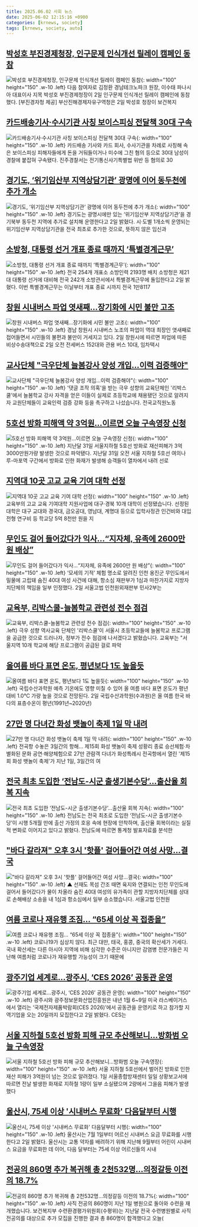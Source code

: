 ```yaml
---
title: 2025.06.02 사회 뉴스
date: 2025-06-02 12:15:16 +0900
categories: [krnews, society]
tags: [krnews, society, auto]
---
```

## [박성호 부진경제청장, 인구문제 인식개선 릴레이 캠페인 동참](https://n.news.naver.com/mnews/article/016/0002479756)

![박성호 부진경제청장, 인구문제 인식개선 릴레이 캠페인 동참](https://mimgnews.pstatic.net/image/origin/016/2025/06/02/2479756.jpg?type=nf220_150){: width="100" height="150" .w-10 .left}
다음 참여자로 김정환 경남테크노파크 원장, 이수태 파나시아 대표이사 지목 박성호 부진경제청장이 2일 인구문제 인식개선 릴레이 캠페인에 동참했다. [부진경자청 제공] 부산진해경제자유구역청은 2일 박성호 청장이 보건복지

## [카드배송기사·수시기관 사칭 보이스피싱 전달책 30대 구속](https://n.news.naver.com/mnews/article/079/0004030759)

![카드배송기사·수시기관 사칭 보이스피싱 전달책 30대 구속](https://mimgnews.pstatic.net/image/origin/079/2025/06/02/4030759.jpg?type=nf220_150){: width="100" height="150" .w-10 .left}
카드배송 기사와 카드 회사, 수사기관을 차례로 사칭해 속은 보이스피싱 피해자들에게 돈을 거둬들이거나 미수에 그친 혐의 등으로 30대 남성이 경찰에 붙잡혀 구속됐다. 진주경찰서는 전기통신사기특별법 위반 등 혐의로 30

## [경기도, ‘위기임산부 지역상담기관’ 광명에 이어 동두천에 추가 개소](https://n.news.naver.com/mnews/article/119/0002963760)

![경기도, ‘위기임산부 지역상담기관’ 광명에 이어 동두천에 추가 개소](https://mimgnews.pstatic.net/image/origin/119/2025/06/02/2963760.jpg?type=nf220_150){: width="100" height="150" .w-10 .left}
경기도는 광명시에만 있는 ‘위기임산부 지역상담기관’을 경기북부 동두천 지역에 추가로 설치해 운영한다고 2일 밝혔다. 시·도별 1개소씩 운영되는 위기임산부 지역상담기관을 전국 최초로 추가한 것으로, 뜻하지 않은 임신과

## [소방청, 대통령 선거 개표 종료 때까지 ‘특별경계근무’](https://n.news.naver.com/mnews/article/366/0001082194)

![소방청, 대통령 선거 개표 종료 때까지 ‘특별경계근무’](https://mimgnews.pstatic.net/image/origin/366/2025/06/02/1082194.jpg?type=nf220_150){: width="100" height="150" .w-10 .left}
전국 254개 개표소 소방인력 2193명 배치 소방청은 제21대 대통령 선거에 대비해 전국 242개 소방관서에서 특별경계근무에 돌입한다고 2일 밝혔다. 이번 특별경계근무는 이날부터 개표 종료 시까지 전국 1만8117

## [창원 시내버스 파업 엿새째…장기화에 시민 불만 고조](https://n.news.naver.com/mnews/article/003/0013280689)

![창원 시내버스 파업 엿새째…장기화에 시민 불만 고조](https://mimgnews.pstatic.net/image/origin/003/2025/06/02/13280689.jpg?type=nf220_150){: width="100" height="150" .w-10 .left}
경남 창원시 시내버스 노조의 파업이 역대 최장인 엿새째로 접어들면서 시민들의 불편과 불만이 거세지고 있다. 2일 창원시에 따르면 파업에 따른 비상수송대책으로 2일 오전 전세버스 152대와 관용 버스 10대, 임차택시

## [교사단체 "극우단체 늘봄강사 양성 개입…이력 검증해야"](https://n.news.naver.com/mnews/article/422/0000745850)

![교사단체 "극우단체 늘봄강사 양성 개입…이력 검증해야"](https://mimgnews.pstatic.net/image/origin/422/2025/06/01/745850.jpg?type=nf220_150){: width="100" height="150" .w-10 .left}
'댓글 조작 의혹'을 받는 극우 성향의 교육단체인 '리박스쿨'에서 늘봄학교 강사 자격을 얻은 이들이 실제로 초등학교에 채용됐던 것으로 알려지자 교원단체들이 교육인력 검증 강화 등을 촉구하고 나섰습니다. 전국교직원노동

## [5호선 방화 피해액 약 3억원…이르면 오늘 구속영장 신청](https://n.news.naver.com/mnews/article/018/0006028867)

![5호선 방화 피해액 약 3억원…이르면 오늘 구속영장 신청](https://mimgnews.pstatic.net/image/origin/018/2025/06/01/6028867.jpg?type=nf220_150){: width="100" height="150" .w-10 .left}
지난달 31일 서울지하철 5호선 방화로 재산피해가 3억 3000만원가량 발생한 것으로 파악됐다. 지난달 31일 오전 서울 지하철 5호선 여의나루-마포역 구간에서 방화로 인한 화재가 발생해 승객들이 열차에서 내려 선로

## [지역대 10곳 고교 교육 기여 대학 선정](https://n.news.naver.com/mnews/article/056/0011963208)

![지역대 10곳 고교 교육 기여 대학 선정](https://mimgnews.pstatic.net/image/origin/056/2025/06/02/11963208.jpg?type=nf220_150){: width="100" height="150" .w-10 .left}
교육부의 고교 교육 기여대학 지원사업에 대구·경북 10개 대학이 선정됐습니다. 선정된 대학은 대구 교대와 경국대, 금오공대, 영남대, 계명대 등으로 입학사정관 인건비와 대입전형 연구비 등 학교당 5억 8천만 원을 지

## [무인도 걸어 들어갔다가 익사…“지자체, 유족에 2600만 원 배상”](https://n.news.naver.com/mnews/article/020/0003638852)

![무인도 걸어 들어갔다가 익사…“지자체, 유족에 2600만 원 배상”](https://mimgnews.pstatic.net/image/origin/020/2025/06/02/3638852.jpg?type=nf220_150){: width="100" height="150" .w-10 .left}
‘모세의 기적’ 체험 명소로 알려진 인천 옹진군 무인도에서 밀물에 고립돼 숨진 40대 여성 사건에 대해, 항소심 재판부가 1심과 마찬가지로 지방자치단체의 책임을 일부 인정했다. 2일 서울고법 인천원외재판부 민사2부는

## [교육부, 리박스쿨-늘봄학교 관련성 전수 점검](https://n.news.naver.com/mnews/article/214/0001427594)

![교육부, 리박스쿨-늘봄학교 관련성 전수 점검](https://mimgnews.pstatic.net/image/origin/214/2025/06/01/1427594.jpg?type=nf220_150){: width="100" height="150" .w-10 .left}
극우 성향 역사교육 단체인 '리박스쿨'이 서울시 초등학교들에 늘봄학교 프로그램을 공급한 것으로 드러나자, 정부가 전수 점검에 나서겠다고 밝혔습니다. 교육부는 "서울지역 10개 학교에 해당 프로그램이 공급된 걸로 파악

## [올여름 바다 표면 온도, 평년보다 1도 높을듯](https://n.news.naver.com/mnews/article/009/0005502333)

![올여름 바다 표면 온도, 평년보다 1도 높을듯](https://mimgnews.pstatic.net/image/origin/009/2025/06/02/5502333.jpg?type=nf220_150){: width="100" height="150" .w-10 .left}
국립수산과학원 예측 기온에도 영향 미칠 수 있어 올 여름 바다 표면 온도가 평년 대비 1.0℃ 가량 높을 것으로 전망된다. 2일 국립수산과학원(수과원)은 올 여름 한국 바다의 표층수온이 평년(1991년~2020년)

## [27만 명 다녀간 화성 뱃놀이 축제 1일 막 내려](https://n.news.naver.com/mnews/article/029/0002958849)

![27만 명 다녀간 화성 뱃놀이 축제 1일 막 내려](https://mimgnews.pstatic.net/image/origin/029/2025/06/02/2958849.jpg?type=nf220_150){: width="100" height="150" .w-10 .left}
전곡항 수놓은 3일간의 항해… 제15회 화성 뱃놀이 축제 성황리 종료 승선체험·차별화된 문화 공연·해양체험으로 27만 관람객 다녀가 화성특례시 전곡항에서 열린 '제15회 화성 뱃놀이 축제'가 지난 1일, 3일간의 여

## [전국 최초 도입한 ‘전남도-시군 출생기본수당’…출산율 회복 지속](https://n.news.naver.com/mnews/article/005/0001780402)

![전국 최초 도입한 ‘전남도-시군 출생기본수당’…출산율 회복 지속](https://mimgnews.pstatic.net/image/origin/005/2025/06/02/1780402.jpg?type=nf220_150){: width="100" height="150" .w-10 .left}
전남도는 전국 최초로 도입한 ‘전남도-시군 출생기본수당’이 시행 5개월 만에 출산 가정의 호응 속에 현장에 안착하며, 출산율 회복이라는 실질적 변화로 이어지고 있다고 밝혔다. 전남도에 따르면 통계청 발표자료를 분석한

## ["바다 갈라져" 오후 3시 '핫플' 걸어들어간 여성 사망…결국](https://n.news.naver.com/mnews/article/055/0001263006)

!["바다 갈라져" 오후 3시 '핫플' 걸어들어간 여성 사망…결국](https://mimgnews.pstatic.net/image/origin/055/2025/06/02/1263006.jpg?type=nf220_150){: width="100" height="150" .w-10 .left}
▲ 선재도 목섬 간조 때면 육지와 연결되는 인천 무인도에 걸어서 들어갔다가 물이 차올라 숨진 40대 여성의 유가족이 관할 지방자치단체를 상대로 손해배상 소송을 내 1심과 항소심에서 일부 승소했습니다. 서울고법 인천원

## [여름 코로나 재유행 조짐… “65세 이상 꼭 접종을”](https://n.news.naver.com/mnews/article/081/0003545710)

![여름 코로나 재유행 조짐… “65세 이상 꼭 접종을”](https://mimgnews.pstatic.net/image/origin/081/2025/06/02/3545710.jpg?type=nf220_150){: width="100" height="150" .w-10 .left}
코로나19가 심상치 않다. 최근 대만, 태국, 홍콩, 중국의 확산세가 거세다. 국내 확산세는 다른 아시아 지역에 비해 심각한 수준은 아니지만 감염병 전문가들은 지난해 여름처럼 코로나가 재유행할 가능성이 크기 때문에

## [광주기업 세계로…광주시, ‘CES 2026’ 공동관 운영](https://n.news.naver.com/mnews/article/081/0003545799)

![광주기업 세계로…광주시, ‘CES 2026’ 공동관 운영](https://mimgnews.pstatic.net/image/origin/081/2025/06/02/3545799.jpg?type=nf220_150){: width="100" height="150" .w-10 .left}
광주시와 광주정보문화산업진흥원은 내년 1월 6~9일 미국 라스베이거스에서 열리는 ‘국제전자제품박람회(CES 2026)’에서 공동관을 운영키로 하고 참가할 지역기업을 오는 20일까지 모집한다고 2일 밝혔다. CES는

## [서울 지하철 5호선 방화 피해 규모 추산해보니…방화범 오늘 구속영장](https://n.news.naver.com/mnews/article/009/0005501916)

![서울 지하철 5호선 방화 피해 규모 추산해보니…방화범 오늘 구속영장](https://mimgnews.pstatic.net/image/origin/009/2025/06/01/5501916.jpg?type=nf220_150){: width="100" height="150" .w-10 .left}
서울 지하철 5호선에서 벌어진 방화로 인한 재산 피해가 3억원이 넘는 것으로 알려졌다. 1일 서울종합방재센터 일일 상황보고서에 따르면 전날 발생한 화재로 지하철 1량이 일부 소실됐으며 2량에서 그을음 피해가 발생했다

## [울산시, 75세 이상 '시내버스 무료화' 다음달부터 시행](https://n.news.naver.com/mnews/article/015/0005139566)

![울산시, 75세 이상 '시내버스 무료화' 다음달부터 시행](https://mimgnews.pstatic.net/image/origin/015/2025/06/02/5139566.jpg?type=nf220_150){: width="100" height="150" .w-10 .left}
울산시는 7월 1일부터 어르신 시내버스 요금 무료화를 시행한다고 2일 밝혔다. 울산시는 교통 약자를 배려하기 위해 지난해 9월부터 어린이 시내버스 요금을 무료화한 데 이어, 다음 달부터는 75세 이상 어르신들의 시내

## [전공의 860명 추가 복귀해 총 2천532명…의정갈등 이전의 18.7%](https://n.news.naver.com/mnews/article/055/0001263083)

![전공의 860명 추가 복귀해 총 2천532명…의정갈등 이전의 18.7%](https://mimgnews.pstatic.net/image/origin/055/2025/06/02/1263083.jpg?type=nf220_150){: width="100" height="150" .w-10 .left}
사직 전공의 860명이 지난 1일 병원으로 돌아와 수련을 재개했습니다. 보건복지부 수련환경평가위원회(수평위)는 지난달 전국 수련병원별로 사직 전공의를 대상으로 추가 모집을 진행한 결과 총 860명이 합격했다고 오늘(

